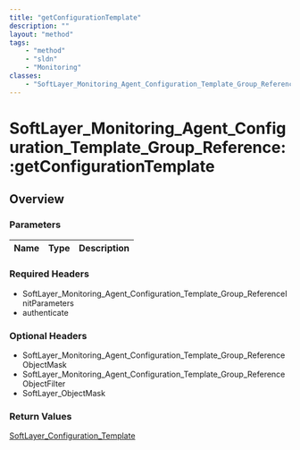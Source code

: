 ```yaml
---
title: "getConfigurationTemplate"
description: ""
layout: "method"
tags:
    - "method"
    - "sldn"
    - "Monitoring"
classes:
    - "SoftLayer_Monitoring_Agent_Configuration_Template_Group_Reference"
---
```

# SoftLayer_Monitoring_Agent_Configuration_Template_Group_Reference::getConfigurationTemplate
## Overview 


### Parameters 
|Name | Type | Description |
| --- | --- | --- |


### Required Headers
* SoftLayer_Monitoring_Agent_Configuration_Template_Group_ReferenceInitParameters
* authenticate

### Optional Headers
* SoftLayer_Monitoring_Agent_Configuration_Template_Group_ReferenceObjectMask
* SoftLayer_Monitoring_Agent_Configuration_Template_Group_ReferenceObjectFilter
* SoftLayer_ObjectMask

### Return Values
<a href='/reference/datatypes/SoftLayer_Configuration_Template'>SoftLayer_Configuration_Template </a>
